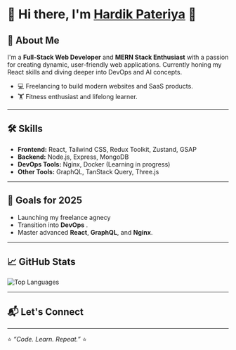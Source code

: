 # 💫 Hi there, I'm [Hardik Pateriya](https://github.com/hardik979) 👋

## 🚀 About Me
I'm a **Full-Stack Web Developer** and **MERN Stack Enthusiast** with a passion for creating dynamic, user-friendly web applications. Currently honing my React skills and diving deeper into DevOps and AI concepts.

- 💻 Freelancing to build modern websites and SaaS products.
- 🏋️ Fitness enthusiast and lifelong learner.

---

## 🛠️ Skills
- **Frontend:** React, Tailwind CSS, Redux Toolkit, Zustand, GSAP  
- **Backend:** Node.js, Express, MongoDB  
- **DevOps Tools:** Nginx, Docker (Learning in progress)  
- **Other Tools:** GraphQL, TanStack Query, Three.js  

---

## 🎯 Goals for 2025
- Launching my freelance agnecy  
- Transition into **DevOps** .
- Master advanced **React**, **GraphQL**, and **Nginx**.  

---

## 📈 GitHub Stats
![Top Languages](https://github-readme-stats.vercel.app/api/top-langs/?username=hardik979&layout=compact&theme=radical)

---

## 📬 Let's Connect


---

⭐️ _“Code. Learn. Repeat.”_ ⭐️


